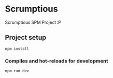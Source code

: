 # Scrumptious
Scrumptious SPM Project :P

## Project setup
```
npm install
```

### Compiles and hot-reloads for development
```
npm run dev
```

